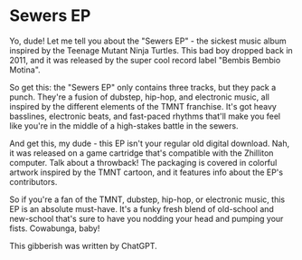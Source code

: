 # Sewers EP

Yo, dude! Let me tell you about the "Sewers EP" - the sickest music album inspired by the Teenage Mutant Ninja Turtles. This bad boy dropped back in 2011, and it was released by the super cool record label "Bembis Bembio Motina".

So get this: the "Sewers EP" only contains three tracks, but they pack a punch. They're a fusion of dubstep, hip-hop, and electronic music, all inspired by the different elements of the TMNT franchise. It's got heavy basslines, electronic beats, and fast-paced rhythms that'll make you feel like you're in the middle of a high-stakes battle in the sewers.

And get this, my dude - this EP isn't your regular old digital download. Nah, it was released on a game cartridge that's compatible with the Zhilliton computer. Talk about a throwback! The packaging is covered in colorful artwork inspired by the TMNT cartoon, and it features info about the EP's contributors.

So if you're a fan of the TMNT, dubstep, hip-hop, or electronic music, this EP is an absolute must-have. It's a funky fresh blend of old-school and new-school that's sure to have you nodding your head and pumping your fists. Cowabunga, baby!

This gibberish was written by ChatGPT.